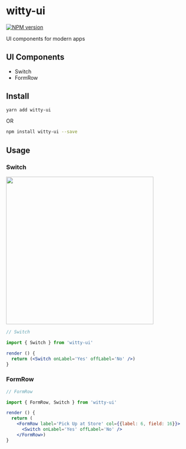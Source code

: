 # witty-ui

[![NPM version][npm-image]][npm-url]

[npm-image]: http://img.shields.io/npm/v/witty-ui.svg?style=flat-square
[npm-url]: http://npmjs.org/package/witty-ui

UI components for modern apps

## UI Components

- Switch 
- FormRow 

## Install

```bash
yarn add witty-ui
```
OR
```bash
npm install witty-ui --save
```

## Usage

### Switch

<img width="400" src="https://wittydata.github.io/switch.png">

```jsx
// Switch

import { Switch } from 'witty-ui'

render () {
  return (<Switch onLabel='Yes' offLabel='No' />)
}

```

### FormRow

```jsx
// FormRow

import { FormRow, Switch } from 'witty-ui'

render () {
  return (
    <FormRow label='Pick Up at Store' col={{label: 6, field: 16}}>
      <Switch onLabel='Yes' offLabel='No' />
    </FormRow>)
}

```